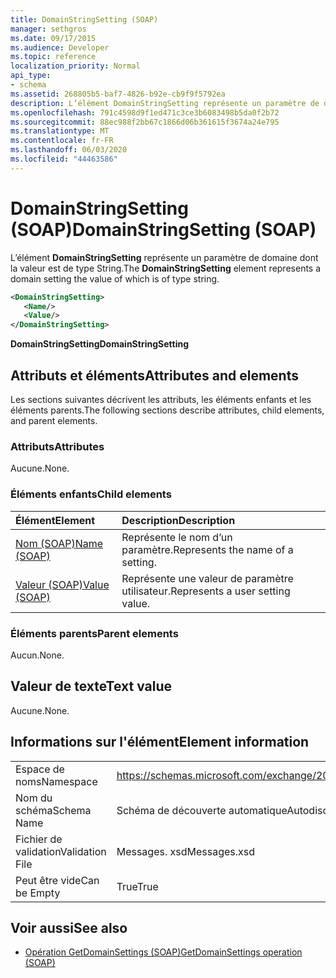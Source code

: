 ```yaml
---
title: DomainStringSetting (SOAP)
manager: sethgros
ms.date: 09/17/2015
ms.audience: Developer
ms.topic: reference
localization_priority: Normal
api_type:
- schema
ms.assetid: 268805b5-baf7-4826-b92e-cb9f9f5792ea
description: L’élément DomainStringSetting représente un paramètre de domaine dont la valeur est de type String.
ms.openlocfilehash: 791c4598d9f1ed471c3ce3b6083498b5da0f2b72
ms.sourcegitcommit: 88ec988f2bb67c1866d06b361615f3674a24e795
ms.translationtype: MT
ms.contentlocale: fr-FR
ms.lasthandoff: 06/03/2020
ms.locfileid: "44463586"
---
```

# <a name="domainstringsetting-soap"></a><span data-ttu-id="e9664-103">DomainStringSetting (SOAP)</span><span class="sxs-lookup"><span data-stu-id="e9664-103">DomainStringSetting (SOAP)</span></span>

<span data-ttu-id="e9664-104">L’élément **DomainStringSetting** représente un paramètre de domaine dont la valeur est de type String.</span><span class="sxs-lookup"><span data-stu-id="e9664-104">The **DomainStringSetting** element represents a domain setting the value of which is of type string.</span></span> 
  
```XML
<DomainStringSetting>
   <Name/>
   <Value/>
</DomainStringSetting>
```

 <span data-ttu-id="e9664-105">**DomainStringSetting**</span><span class="sxs-lookup"><span data-stu-id="e9664-105">**DomainStringSetting**</span></span>
## <a name="attributes-and-elements"></a><span data-ttu-id="e9664-106">Attributs et éléments</span><span class="sxs-lookup"><span data-stu-id="e9664-106">Attributes and elements</span></span>

<span data-ttu-id="e9664-107">Les sections suivantes décrivent les attributs, les éléments enfants et les éléments parents.</span><span class="sxs-lookup"><span data-stu-id="e9664-107">The following sections describe attributes, child elements, and parent elements.</span></span>
  
### <a name="attributes"></a><span data-ttu-id="e9664-108">Attributs</span><span class="sxs-lookup"><span data-stu-id="e9664-108">Attributes</span></span>

<span data-ttu-id="e9664-109">Aucune.</span><span class="sxs-lookup"><span data-stu-id="e9664-109">None.</span></span>
  
### <a name="child-elements"></a><span data-ttu-id="e9664-110">Éléments enfants</span><span class="sxs-lookup"><span data-stu-id="e9664-110">Child elements</span></span>

|<span data-ttu-id="e9664-111">**Élément**</span><span class="sxs-lookup"><span data-stu-id="e9664-111">**Element**</span></span>|<span data-ttu-id="e9664-112">**Description**</span><span class="sxs-lookup"><span data-stu-id="e9664-112">**Description**</span></span>|
|:-----|:-----|
|[<span data-ttu-id="e9664-113">Nom (SOAP)</span><span class="sxs-lookup"><span data-stu-id="e9664-113">Name (SOAP)</span></span>](name-soap.md) <br/> |<span data-ttu-id="e9664-114">Représente le nom d’un paramètre.</span><span class="sxs-lookup"><span data-stu-id="e9664-114">Represents the name of a setting.</span></span>  <br/> |
|[<span data-ttu-id="e9664-115">Valeur (SOAP)</span><span class="sxs-lookup"><span data-stu-id="e9664-115">Value (SOAP)</span></span>](value-soap.md) <br/> |<span data-ttu-id="e9664-116">Représente une valeur de paramètre utilisateur.</span><span class="sxs-lookup"><span data-stu-id="e9664-116">Represents a user setting value.</span></span>  <br/> |
   
### <a name="parent-elements"></a><span data-ttu-id="e9664-117">Éléments parents</span><span class="sxs-lookup"><span data-stu-id="e9664-117">Parent elements</span></span>

<span data-ttu-id="e9664-118">Aucun.</span><span class="sxs-lookup"><span data-stu-id="e9664-118">None.</span></span>
  
## <a name="text-value"></a><span data-ttu-id="e9664-119">Valeur de texte</span><span class="sxs-lookup"><span data-stu-id="e9664-119">Text value</span></span>

<span data-ttu-id="e9664-120">Aucune.</span><span class="sxs-lookup"><span data-stu-id="e9664-120">None.</span></span>
  
## <a name="element-information"></a><span data-ttu-id="e9664-121">Informations sur l'élément</span><span class="sxs-lookup"><span data-stu-id="e9664-121">Element information</span></span>

|||
|:-----|:-----|
|<span data-ttu-id="e9664-122">Espace de noms</span><span class="sxs-lookup"><span data-stu-id="e9664-122">Namespace</span></span>  <br/> |https://schemas.microsoft.com/exchange/2010/Autodiscover  <br/> |
|<span data-ttu-id="e9664-123">Nom du schéma</span><span class="sxs-lookup"><span data-stu-id="e9664-123">Schema Name</span></span>  <br/> |<span data-ttu-id="e9664-124">Schéma de découverte automatique</span><span class="sxs-lookup"><span data-stu-id="e9664-124">Autodiscover schema</span></span>  <br/> |
|<span data-ttu-id="e9664-125">Fichier de validation</span><span class="sxs-lookup"><span data-stu-id="e9664-125">Validation File</span></span>  <br/> |<span data-ttu-id="e9664-126">Messages. xsd</span><span class="sxs-lookup"><span data-stu-id="e9664-126">Messages.xsd</span></span>  <br/> |
|<span data-ttu-id="e9664-127">Peut être vide</span><span class="sxs-lookup"><span data-stu-id="e9664-127">Can be Empty</span></span>  <br/> |<span data-ttu-id="e9664-128">True</span><span class="sxs-lookup"><span data-stu-id="e9664-128">True</span></span>  <br/> |
   
## <a name="see-also"></a><span data-ttu-id="e9664-129">Voir aussi</span><span class="sxs-lookup"><span data-stu-id="e9664-129">See also</span></span>

- [<span data-ttu-id="e9664-130">Opération GetDomainSettings (SOAP)</span><span class="sxs-lookup"><span data-stu-id="e9664-130">GetDomainSettings operation (SOAP)</span></span>](getdomainsettings-operation-soap.md)


